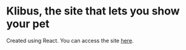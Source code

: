 # Klibus, the site that lets you show your pet

Created using React. You can access the site [here](https://klibus.netlify.app/).
